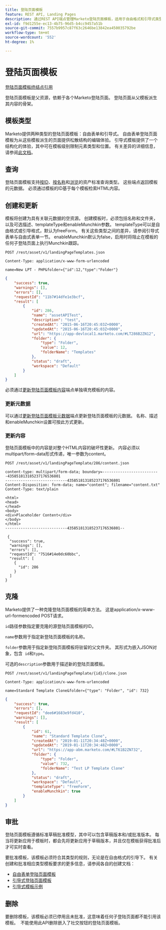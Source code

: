 ```yaml
---
title: 登陆页面模板
feature: REST API, Landing Pages
description: 通过REST API端点管理Marketo登陆页面模板，适用于自由格式和引导式类型、按id或名称查询、创建、更新HTML、克隆、Munchkin。
exl-id: f9d1255e-ec13-4b75-96d5-b4cc9457a51b
source-git-commit: 7557b9957c87f63c2646be13842ea450035792be
workflow-type: tm+mt
source-wordcount: '552'
ht-degree: 1%

---
```


# 登陆页面模板

[登陆页面模板终结点引用](https://developer.adobe.com/marketo-apis/api/asset/#tag/Landing-Page-Templates)

登陆页面模板是父资源，依赖于各个Marketo登陆页面。 登陆页面从父模板派生其内容的骨架。

## 模板类型

Marketo提供两种类型的登陆页面模板：自由表单和引导式。 自由表单登陆页面模板为从这些模板派生的页面提供松散结构的编辑体验。 引导式模板提供了一个结构化的体验，其中可在模板级别限制元素类型和位置。 有关差异的详细信息，请参阅[此文档](https://experienceleague.adobe.com/en/docs/marketo/using/product-docs/demand-generation/landing-pages/understanding-landing-pages/understanding-free-form-vs-guided-landing-pages)。

## 查询

登陆页面模板支持[按ID](https://developer.adobe.com/marketo-apis/api/asset/#tag/Landing-Page-Templates/operation/getLandingPageTemplateByIdUsingGET)、[按名称](https://developer.adobe.com/marketo-apis/api/asset/#tag/Landing-Page-Templates/operation/getLandingPageTemplateByNameUsingGET)和[浏览](https://developer.adobe.com/marketo-apis/api/asset/#tag/Landing-Page-Templates/operation/getLandingPageTemplatesUsingGET)的资产标准查询类型。 这些端点返回模板的元数据。 必须通过模板的ID基于每个模板检索HTML内容。

## 创建和更新

模板将创建为具有关联元数据的空资源。 创建模板时，必须包括名称和文件夹，以及可选描述、templateType和enableMunchkin参数。 templateType可以是自由格式或引导格式，默认为freeForm。 有关这些类型之间的差异，请参阅引导式表单与自由式表单一节。 enableMunchkin默认为false，启用时将阻止在模板的任何子登陆页面上执行Munchkin跟踪。

```
POST /rest/asset/v1/landingPageTemplates.json
```

```
Content-Type: application/x-www-form-urlencoded
```

```
name=New LPT - PHP&folder={"id":12,"type":"Folder"}
```

```json
{
    "success": true,
    "warnings": [],
    "errors": [],
    "requestId": "11b7#14dfe1e3bcf",
    "result": [
        {
            "id": 286,
            "name": "assetAPITest",
            "description": "test",
            "createdAt": "2015-06-16T20:45:03Z+0000",
            "updatedAt": "2015-06-16T20:45:03Z+0000",
            "url": "https://app-devlocal1.marketo.com/#LT286B2ZN12",
            "folder": {
                "type": "Folder",
                "value": 12,
                "folderName": "Templates"
            },
            "status": "draft",
            "workspace": "Default"
        }
    ]
}
```

必须通过[更新登陆页面模板内容](https://developer.adobe.com/marketo-apis/api/asset/#tag/Landing-Page-Templates/operation/updateLandingPageTemplateContentUsingPOST)端点单独填充模板的内容。

### 更新元数据

可以通过[更新登陆页面模板元数据](https://developer.adobe.com/marketo-apis/api/asset/#tag/Landing-Page-Templates/operation/updateLpTemplateUsingPOST)端点更新登陆页面模板的元数据。 名称、描述和enableMunchkin设置可按此方式更新。

### 更新内容

登陆页面模板中的内容是对整个HTML内容的破坏性更新。 内容必须以multipart/form-data形式传递，唯一参数为content。

```
POST /rest/asset/v1/landingPageTemplate/286/content.json
```

```
content-type: multipart/form-data; boundary=--------------------------435851813185237176536801
----------------------------435851813185237176536801
Content-Disposition: form-data; name="content"; filename="content.txt"
Content-Type: text/plain

<html>
<head>
</head>
<body>
<div>Placeholder Content</div>
</body>
</html>
----------------------------435851813185237176536801--
```

```
 {
  "success": true,
  "warnings": [],
  "errors": [],
  "requestId": "7516#14e0dc60bbc",
  "result": [
    {
      "id": 286
    }
  ]
}
```

## 克隆

Marketo提供了一种克隆登陆页面模板的简单方法。 这是application/x-www-url-formencoded POST请求。

`id`路径参数指定要克隆的源登陆页面模板的ID。

`name`参数用于指定新登陆页面模板的名称。

`folder`参数用于指定新登陆页面模板将驻留的父文件夹。 其形式为嵌入JSON对象，包含  `id`和`type`。

可选的`description`参数用于描述新的登陆页面模板。

```
POST /rest/asset/v1/landingPageTemplate/{id}/clone.json
```

```
Content-Type: application/x-www-form-urlencoded
```

```
name=Standard Template Clone&folder={"type": "Folder", "id": 732}
```

```json
{
    "success": true,
    "errors": [],
    "requestId": "dee6#1683e9fd410",
    "warnings": [],
    "result": [
        {
            "id": 61,
            "name": "Standard Template Clone",
            "createdAt": "2019-01-11T20:34:48Z+0000",
            "updatedAt": "2019-01-11T20:34:48Z+0000",
            "url": "https://app-abm.marketo.com/#LT61B2ZN732",
            "folder": {
                "type": "Folder",
                "value": 732,
                "folderName": "Test LP Template Clone"
            },
            "status": "draft",
            "workspace": "Default",
            "templateType": "freeForm",
            "enableMunchkin": true
        }
    ]
}
```

## 审批

登陆页面模板遵循标准草稿批准模型，其中可以包含草稿版本和/或批准版本。 每当将更新应用于模板时，都会先将更新应用于草稿版本，并且仅在模板获得批准后才可实时查看。

要批准模板，该模板必须符合其类型的规则，无论是在自由格式的引导下。 有关创建和批准相应类型模板要求的更多信息，请参阅各自的创建文档：

- [自由表单登陆页面模板](https://experienceleague.adobe.com/en/docs/marketo/using/product-docs/demand-generation/landing-pages/landing-page-templates/create-a-free-form-landing-page-template)
- [引导式登陆页面模板](https://experienceleague.adobe.com/en/docs/marketo/using/product-docs/demand-generation/landing-pages/landing-page-templates/create-a-guided-landing-page-template)
- [引导式模板示例](https://experienceleague.adobe.com/en/docs/marketo/using/product-docs/demand-generation/landing-pages/landing-page-templates/guided-landing-page-template-list)

## 删除

要删除模板，该模板必须已停用且未批准，这意味着任何子登陆页面都不能引用该模板。  不能使用此API删除嵌入了社交按钮的登陆页面模板。
